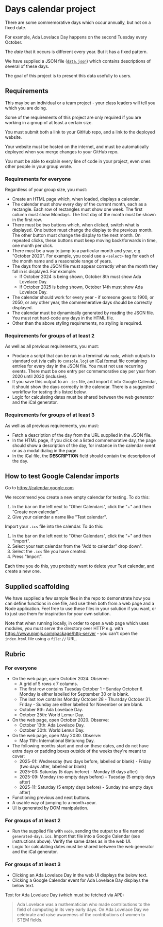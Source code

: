 # Days calendar project

There are some commemorative days which occur annually, but not on a fixed date.

For example, Ada Lovelace Day happens on the second Tuesday every October.

The _date_ that it occurs is different every year. But it has a fixed pattern.

We have supplied a JSON file ([`data.json`](./data.json)) which contains descriptions of several of these days.

The goal of this project is to present this data usefully to users.

## Requirements

This may be an individual or a team project - your class leaders will tell you which you are doing.

Some of the requirements of this project are only required if you are working in a group of at least a certain size.

You must submit both a link to your GitHub repo, and a link to the deployed website.

Your website must be hosted on the internet, and must be automatically deployed when you merge changes to your GitHub repo.

You must be able to explain every line of code in your project, even ones other people in your group wrote.

### Requirements for everyone

Regardless of your group size, you must:

* Create an HTML page which, when loaded, displays a calendar.
* The calendar must show every day of the current month, each as a rectangle. Each row of rectangles must show one week. The first column must show Mondays. The first day of the month must be shown in the first row.
* There must be two buttons which, when clicked, switch what is displayed. One button must change the display to the previous month. The other button must change the display to the next month. On repeated clicks, these buttons must keep moving back/forwards in time, one month per click.
* There must be a way to jump to a particular month and year, e.g. "October 2020". For example, you could use a `<select>` tag for each of the month name and a reasonable range of years.
* The days from the JSON file must appear correctly when the month they fall in is displayed. For example:
  * If October 2024 is being shown, October 8th must show Ada Lovelace Day.
  * If October 2025 is being shown, October 14th must show Ada Lovelace Day.
* The calendar should work for every year - if someone goes to 1900, or 2050, or any other year, the commemerative days should be correctly displayed.
* The calendar must be dynamically generated by reading the JSON file. You must not hard-code any days in the HTML file.
* Other than the above styling requirements, no styling is required.

### Requirements for groups of at least 2

As well as all previous requirements, you must:

* Produce a script that can be run in a terminal via `node`, which outputs to standard out (via calls to `console.log`) an [iCal format](https://icalendar.org/) file containing entries for every day in the JSON file. You must not use recurring events. There must be one entry per commemorative day per year from 2020 until 2030 (inclusive).
* If you save this output to an `.ics` file, and import it into Google Calendar, it should show the days correctly in the calendar. There is a suggested workflow for testing this listed below.
* Logic for calculating dates must be shared between the web generator and the iCal generator.

### Requirements for groups of at least 3

As well as all previous requirements, you must:
* Fetch a description of the day from the URL supplied in the JSON file.
* In the HTML page, if you click on a listed commemorative day, the page should show a description of the day, for instance in the calendar event or as a modal dialog in the page.
* In the iCal file, the **DESCRIPTION** field should contain the description of the day.

## How to test Google Calendar imports

Go to https://calendar.google.com

We recommend you create a new empty calendar for testing. To do this:
1. In the bar on the left next to "Other Calendars", click the "+" and then "Create new calendar".
2. Give your calendar a name like "Test calendar".

Import your `.ics` file into the calendar. To do this:
1. In the bar on the left next to "Other Calendars", click the "+" and then "Import".
2. Select your test calendar from the "Add to calendar" drop down".
3. Select the `.ics` file you have created.
4. Press "Import".

Each time you do this, you probably want to delete your Test calendar, and create a new one.

## Supplied scaffolding

We have supplied a few sample files in the repo to demonstrate how you can define functions in one file, and use them both from a web page and a Node application. Feel free to use these files in your solution if you want, or to just use them for inspiration for your own solution.

Note that when running locally, in order to open a web page which uses modules, you must serve the directory over HTTP e.g. with https://www.npmjs.com/package/http-server - you can't open the `index.html` file using a `file://` URL.

## Rubric

### For everyone

* On the web page, open October 2024. Observe:
  * A grid of 5 rows x 7 columns.
  * The first row contains Tuesday October 1 - Sunday October 6. Monday is either labelled for September 30 or is blank.
  * The last row contains Monday October 28 - Thursday October 31. Friday - Sunday are either labelled for November or are blank.
  * October 8th: Ada Lovelace Day.
  * October 25th: World Lemur Day.
* On the web page, open October 2020. Observe:
  * October 13th: Ada Lovelace Day.
  * October 30th: World Lemur Day.
* On the web page, open May 2030. Observe:
  * May 11th: International Binturong Day.
* The following months start and end on these dates, and do not have extra days or padding boxes outside of the weeks they're meant to cover:
  * 2025-01: Wednesday (two days before, labelled or blank) - Friday (two days after, labelled or blank)
  * 2025-03: Saturday (5 days before) - Monday (6 days after)
  * 2025-09: Monday (no empty days before) - Tuesday (5 empty days after)
  * 2025-11: Saturday (5 empty days before) - Sunday (no empty days after)
* Functioning previous and next buttons.
* A usable way of jumping to a month+year.
* UI is generated by DOM manipulation.

### For groups of at least 2

* Run the supplied file with `node`, sending the output to a file named `generated-days.ics`. Import that file into a Google Calendar (see instructions above). Verify the same dates as in the web UI.
* Logic for calculating dates must be shared between the web generator and the iCal generator.

### For groups of at least 3

* Clicking an Ada Lovelace Day in the web UI displays the below text.
* Clicking a Google Calendar event for Ada Lovelace Day displays the below text.

Text for Ada Lovelace Day (which must be fetched via API):

> Ada Lovelace was a mathematician who made contributions to the field of computing in its very early days. On Ada Lovelace Day we celebrate and raise awareness of the contributions of women to STEM fields.
